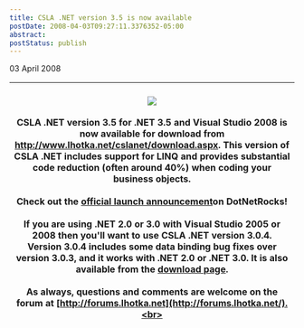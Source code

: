 ```yaml
---
title: CSLA .NET version 3.5 is now available
postDate: 2008-04-03T09:27:11.3376352-05:00
abstract: 
postStatus: publish
---
```

03 April 2008




| <br>[![](http://www.lhotka.net/images/csla_logo1_72.png)](http://www.lhotka.net/cslanet)<br><br>CSLA .NET version 3.5 for .NET 3.5 and Visual Studio 2008 is now available for download from http://www.lhotka.net/cslanet/download.aspx. This version of CSLA .NET includes support for LINQ and provides substantial code reduction (often around 40%) when coding your business objects.<br><br>Check out the [official launch announcement](http://www.dotnetrocks.com/default.aspx?showNum=330)on DotNetRocks!<br><br>If you are using .NET 2.0 or 3.0 with Visual Studio 2005 or 2008 then you'll want to use CSLA .NET version 3.0.4. Version 3.0.4 includes some data binding bug fixes over version 3.0.3, and it works with .NET 2.0 or .NET 3.0. It is also available from the [download page](http://www.lhotka.net/cslanet/download.aspx).<br><br>As always, questions and comments are welcome on the forum at [http://forums.lhotka.net](http://forums.lhotka.net/).<br> |
| --- |

